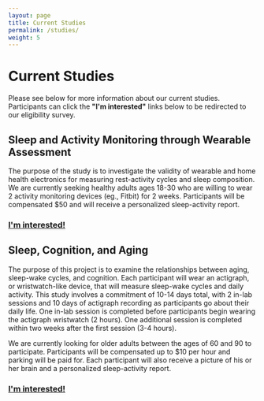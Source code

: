 ```yaml
---
layout: page
title: Current Studies
permalink: /studies/
weight: 5
---
```


# Current Studies

Please see below for more information about our current studies. Participants can click the **"I'm interested"** links below to be redirected to our eligibility survey. 

## Sleep and Activity Monitoring through Wearable Assessment

The purpose of the study is to investigate the validity of wearable and home health electronics for measuring rest-activity cycles and sleep composition. We are currently seeking healthy adults ages 18-30 who are willing to wear 2 activity monitoring devices (eg., Fitbit) for 2 weeks. Participants will be compensated $50 and will receive a personalized sleep-activity report. <br>

### [I'm interested!](https://redcap.prc.utexas.edu/redcap/surveys/?s=CPRNKN7TW9)


## Sleep, Cognition, and Aging

The purpose of this project is to examine the relationships between aging, sleep-wake cycles, and cognition. Each participant will wear an actigraph, or wristwatch-like device, that will measure sleep-wake cycles and daily activity. This study involves a commitment of 10-14 days total, with 2 in-lab sessions and 10 days of actigraph recording as participants go about their daily life. One in-lab session is completed before participants begin wearing the actigraph wristwatch (2 hours). One additional session is completed within two weeks after the first session (3-4 hours).

We are currently looking for older adults between the ages of 60 and 90 to participate. Participants will be compensated up to $10 per hour and parking will be paid for. Each participant will also receive a picture of his or her brain and a personalized sleep-activity report.

### [I'm interested!](https://redcap.prc.utexas.edu/redcap/surveys/?s=DX7L4MHH8W)









